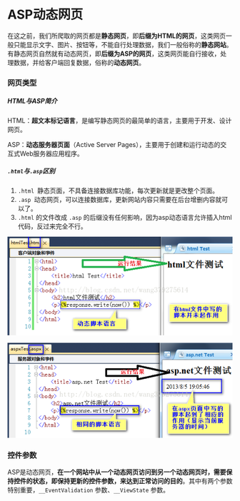 # ASP动态网页

在这之前，我们所爬取的网页都是**静态网页**，即**后缀为HTML的网页**，这类网页一般只能显示文字、图片、按钮等，不能自行处理数据，我们一般俗称的**静态网站**。有静态网页自然就有动态网页，即**后缀为ASP的网页**，这类网页能自行接收，处理数据，并给客户端回复数据，俗称的**动态网页**。

### 网页类型

##### HTML与ASP简介

HTML：**超文本标记语言**，是编写静态网页的最简单的语言，主要用于开发、设计网页。

ASP：**动态服务器页面**（Active Server Pages），主要用于创建和运行动态的交互式Web服务器应用程序。

##### `.html`与`.asp`区别

1. `.html `静态页面，不具备连接数据库功能，每次更新就是更改整个页面。
2. `.asp `动态网页，可以连接数据库，更新网站内容只需要在后台增删内容就可以了。
3. `.html` 的文件改成 `.asp` 的后缀没有任何影响，因为asp动态语言允许插入html代码，反过来完全不行。

![20130805201524390](image/20130805201524390.png)

![20130805201240843](image/20130805201240843.png)

### 控件参数

ASP是动态网页，**在一个网站中从一个动态网页访问到另一个动态网页时，需要保持控件的状态，即保持更新的控件参数，来达到正常访问的目的**。其中有两个参数特别重要，`__EventValidation` 参数、`__ViewState` 参数。